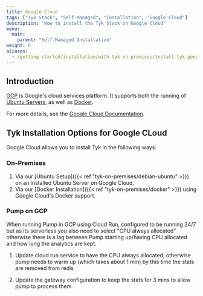 ```yaml
---
title: Google Cloud
tags: ["Tyk Stack", "Self-Managed", "Installation", "Google Cloud"]
description: "How to install the Tyk Stack on Google Cloud"
menu:
  main:
    parent: "Self-Managed Installation"
weight: 6
aliases:
  - /getting-started/installation/with-tyk-on-premises/install-tyk-google-cloud/
---
```


## Introduction
[GCP](https://cloud.google.com/) is Google's cloud services platform. It supports both the running of [Ubuntu Servers](https://console.cloud.google.com/marketplace/browse?q=ubuntu%2020.04), as well as [Docker](https://cloud.google.com/build/docs/cloud-builders).

For more details, see the [Google Cloud Documentation](https://cloud.google.com/docs).

## Tyk Installation Options for Google CLoud 

Google Cloud allows you to install Tyk in the following ways:

### On-Premises

1. Via our [Ubuntu Setup]({{< ref "tyk-on-premises/debian-ubuntu" >}}) on an installed Ubuntu Server on Google Cloud.
2. Via our [Docker Installation]({{< ref "tyk-on-premises/docker" >}}) using Google Cloud's Docker support.

### Pump on GCP

When running Pump in GCP using Cloud Run,  configured to be running 24/7 but as its serverless you also need to select "CPU always allocated" otherwise there is a lag between Pump starting up/having CPU allocated and how long the analytics are kept.

1. Update cloud run service to have the CPU always allocated, otherwise pump needs to warm up (which takes about 1 min) by this time the stats are removed from redis

2. Update the gateway configuration to keep the stats for 3 mins to allow pump to process them.
